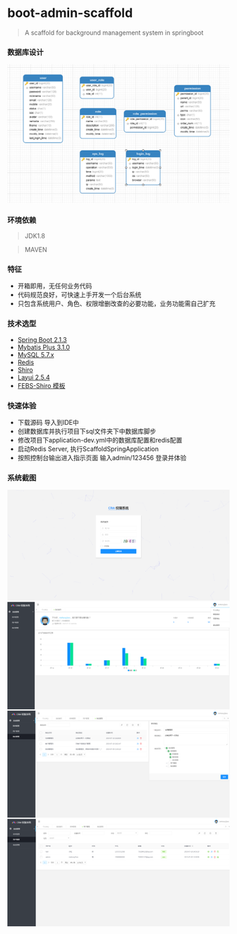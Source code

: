 # boot-admin-scaffold
> A scaffold for background management system in springboot

### 数据库设计

![数据库设计](screenshot/sc5.png)

### 环境依赖
> JDK1.8

> MAVEN

### 特征
* 开箱即用，无任何业务代码
* 代码规范良好，可快速上手开发一个后台系统
* 只包含系统用户、角色、权限增删改查的必要功能，业务功能需自己扩充

### 技术选型

- [Spring Boot 2.1.3](http://spring.io/projects/spring-boot/)
- [Mybatis Plus 3.1.0](https://mp.baomidou.com/guide/)
- [MySQL 5.7.x](https://dev.mysql.com/downloads/mysql/5.7.html#downloads)
- [Redis](https://redis.io/)
- [Shiro](http://shiro.apache.org/)
- [Layui 2.5.4](https://www.layui.com/)
- [FEBS-Shiro 模板](https://github.com/wuyouzhuguli/FEBS-Shiro)

### 快速体验
* 下载源码 导入到IDE中
* 创建数据库并执行项目下sql文件夹下中数据库脚步
* 修改项目下application-dev.yml中的数据库配置和redis配置
* 启动Redis Server, 执行ScaffoldSpringApplication
* 按照控制台输出进入指示页面 输入admin/123456 登录并体验

### 系统截图
![screenshot](screenshot/sc1.png) 
![screenshot](screenshot/sc2.png)
![screenshot](screenshot/sc3.png) 
![screenshot](screenshot/sc4.png)